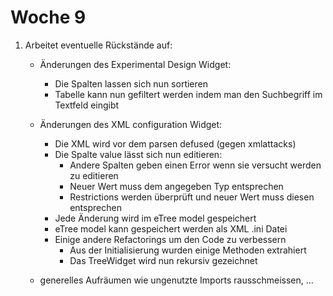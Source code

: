 # Woche 9

1. Arbeitet eventuelle Rückstände auf:
    - Änderungen des Experimental Design Widget:
        - Die Spalten lassen sich nun sortieren
        - Tabelle kann nun gefiltert werden indem man den Suchbegriff im Textfeld
            eingibt

    - Änderungen des XML configuration Widget:
        - Die XML wird vor dem parsen defused (gegen xmlattacks)
        - Die Spalte value lässt sich nun editieren:
            - Andere Spalten geben einen Error wenn sie versucht werden zu editieren
            - Neuer Wert muss dem angegeben Typ entsprechen
            - Restrictions werden überprüft und neuer Wert muss diesen entsprechen
        - Jede Änderung wird im eTree model gespeichert
        - eTree model kann gespeichert werden als XML .ini Datei
        - Einige andere Refactorings um den Code zu verbessern
            - Aus der Initialisierung wurden einige Methoden extrahiert
            - Das TreeWidget wird nun rekursiv gezeichnet
            
    - generelles Aufräumen wie ungenutzte Imports rausschmeissen, ...
